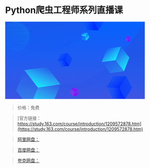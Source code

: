 # Python爬虫工程师系列直播课

![img](../../../assets/study163/free/7ce618dd55164b4e8a666fe623310494.png)

> 价格：免费

> [官方链接：https://study.163.com/course/introduction/1209572878.htm](https://study.163.com/course/introduction/1209572878.htm)

> [阿里网盘：]()

> [百度网盘：]()

> [夸克网盘：]()
